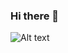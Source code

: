 ### Hi there 👋


<img src="https://profile-control.vercel.app/api/top-langs/?username=devhoodit&theme=dracula&langs_count=10&exclude_repo=profile-control&hide=jupyternotebook" alt="Alt text" title="Most Used Languages">
